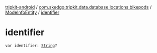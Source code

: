 [tripkit-android](../../index.md) / [com.skedgo.tripkit.data.database.locations.bikepods](../index.md) / [ModeInfoEntity](index.md) / [identifier](./identifier.md)

# identifier

`var identifier: `[`String`](https://kotlinlang.org/api/latest/jvm/stdlib/kotlin/-string/index.html)`?`